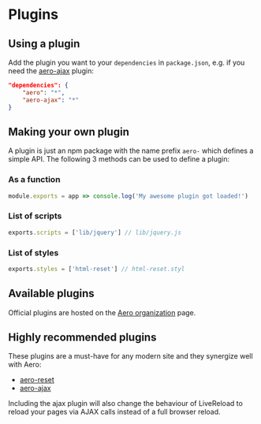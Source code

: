 # Plugins

## Using a plugin

Add the plugin you want to your `dependencies` in `package.json`, e.g. if you need the [aero-ajax](https://github.com/aerojs/aero-ajax) plugin:

```json
"dependencies": {
	"aero": "*",
	"aero-ajax": "*"
}
```

## Making your own plugin
A plugin is just an npm package with the name prefix `aero-` which defines a simple API. The following 3 methods can be used to define a plugin:

### As a function
```js
module.exports = app => console.log('My awesome plugin got loaded!')
```

### List of scripts
```js
exports.scripts = ['lib/jquery'] // lib/jquery.js
```

### List of styles
```js
exports.styles = ['html-reset'] // html-reset.styl
```

## Available plugins

Official plugins are hosted on the [Aero organization](https://github.com/aerojs) page.

## Highly recommended plugins

These plugins are a must-have for any modern site and they synergize well with Aero:

* [aero-reset](https://github.com/aerojs/aero-reset)
* [aero-ajax](https://github.com/aerojs/aero-ajax)

Including the ajax plugin will also change the behaviour of LiveReload to reload your pages via AJAX calls instead of a full browser reload.